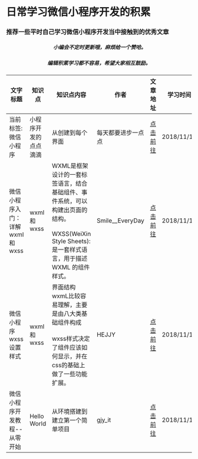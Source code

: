 #  日常学习微信小程序开发的积累
###  推荐一些平时自己学习微信小程序开发当中接触到的优秀文章

#####  <div align=center> 小编会不定时更新哦，麻烦给一个赞哈。</div>
#####  <div align=center> 编辑积累学习都不容易，希望大家相互鼓励。</div>


| 文字标题 | 知识点 | 知识点内容| 作者 | 文章地址 | 学习时间 | 
| --- | --- | --- | --- | --- |--- |
|当前标签: 微信小程序| 小程序开发的点点滴滴 | 从创建到每个界面 |每天都要进步一点点 |[点击前往](https://www.cnblogs.com/crazycode2/tag/微信小程序/)| 2018/11/14 |
|微信小程序入门：详解wxml和wxss| wxml和wxss  | WXML是框架设计的一套标签语言，结合基础组件、事件系统，可以构建出页面的结构。<br><br>WXSS(WeiXin Style Sheets):是一套样式语言，用于描述 WXML 的组件样式。 | Smile__EveryDay |[点击前往](https://www.jianshu.com/p/ab927ce9af3a)| 2018/11/14 |
|微信小程序wxss设置样式| wxml和wxss  | 界面结构wxmL比较容易理解，主要是由八大类基础组件构成<br><br>wxss样式决定了组件应该如何显示，并在css的基础上做了一些功能扩展。 | HEJJY |[点击前往](https://www.cnblogs.com/yang-shuai/p/6899430.html)| 2018/11/14 |
|微信小程序开发教程--从零开始| Hello World  | 从环境搭建到建立第一个简单项目 |  gjy_it |[点击前往](https://blog.csdn.net/gjy_it/article/details/54174943)| 2018/11/14 |